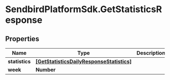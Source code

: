 # SendbirdPlatformSdk.GetStatisticsResponse

## Properties

Name | Type | Description | Notes
------------ | ------------- | ------------- | -------------
**statistics** | [**[GetStatisticsDailyResponseStatistics]**](GetStatisticsDailyResponseStatistics.md) |  | [optional] 
**week** | **Number** |  | [optional] 



